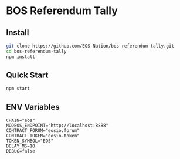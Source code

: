 # BOS Referendum Tally

## Install

```bash
git clone https://github.com/EOS-Nation/bos-referendum-tally.git
cd bos-referendum-tally
npm install
```

## Quick Start

```bash
npm start
```

## ENV Variables

```env
CHAIN="eos"
NODEOS_ENDPOINT="http://localhost:8888"
CONTRACT_FORUM="eosio.forum"
CONTRACT_TOKEN="eosio.token"
TOKEN_SYMBOL="EOS"
DELAY_MS=10
DEBUG=false
```
